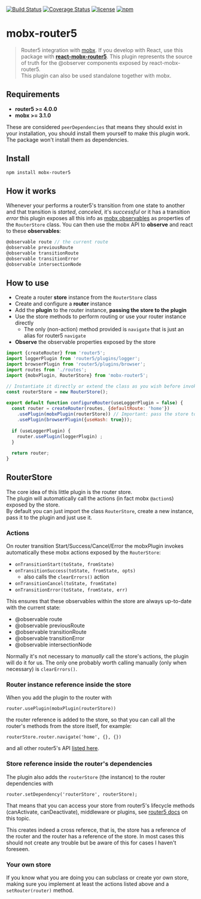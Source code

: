 [![Build Status](https://travis-ci.org/LeonardoGentile/mobx-router5.svg?branch=master)](https://travis-ci.org/LeonardoGentile/mobx-router5)
[![Coverage Status](https://coveralls.io/repos/github/LeonardoGentile/mobx-router5/badge.svg?branch=master)](https://coveralls.io/github/LeonardoGentile/mobx-router5?branch=master)
[![license](https://img.shields.io/github/license/LeonardoGentile/mobx-router5.svg)](https://github.com/LeonardoGentile/mobx-router5/blob/master/LICENSE.txt)
[![npm](https://img.shields.io/npm/v/mobx-router5.svg)](https://www.npmjs.com/package/mobx-router5)


# mobx-router5

> Router5 integration with [mobx](https://mobx.js.org/). If you develop with React, use this package with __[react-mobx-router5](https://github.com/LeonardoGentile/react-mobx-router5)__. This plugin represents the source of truth for the @observer components exposed by react-mobx-router5.  
This plugin can also be used standalone together with mobx. 

## Requirements

- __router5 >= 4.0.0__
- __mobx >= 3.1.0__
 
These are considered `peerDependencies` that means they should exist in your installation, you should install them yourself to make this plugin work. The package won't install them as dependencies. 

## Install

```bash
npm install mobx-router5
```


## How it works
Whenever your performs a router5's transition from one state to another and that transition is *started*, *canceled*, it's *successful* or it has a transition *error* this plugin exposes all this info as [mobx observables](https://mobx.js.org/refguide/observable.html) as properties of the `RouterStore` class. You can then use the mobx API to **observe** and react to these **observables**:

```javascript
@observable route // the current route
@observable previousRoute
@observable transitionRoute
@observable transitionError
@observable intersectionNode

```


## How to use

- Create a router **store** instance from the `RouterStore` class 
- Create and configure a **router** instance
- Add the **plugin** to the router instance, **passing the store to the plugin**
- Use the store methods to perform routing or use your router instance directly
  - The only (non-action) method provided is `navigate` that is just an alias for router5 `navigate`
- **Observe** the observable properties exposed by the store 

```javascript
import {createRouter} from 'router5';
import loggerPlugin from 'router5/plugins/logger'; 
import browserPlugin from 'router5/plugins/browser';
import routes from './routes';
import {mobxPlugin, RouterStore} from 'mobx-router5';

// Instantiate it directly or extend the class as you wish before invoking new
const routerStore = new RouterStore();
  
export default function configureRouter(useLoggerPlugin = false) {
  const router = createRouter(routes, {defaultRoute: 'home'})
    .usePlugin(mobxPlugin(routerStore)) // Important: pass the store to the plugin!
    .usePlugin(browserPlugin({useHash: true}));
  
  if (useLoggerPlugin) {
    router.usePlugin(loggerPlugin) ;
  }
  
  return router;
}
```

## RouterStore

The core idea of this little plugin is the router store.    
The plugin will automatically call the actions (in fact mobx `@action`s) exposed by the store.  
By default you can just import the class `RouterStore`, create a new instance, pass it to the plugin and just use it.


### Actions
On router transition Start/Success/Cancel/Error the mobxPlugin invokes automatically these mobx actions exposed by the `RouterStore`:

- `onTransitionStart(toState, fromState)`
- `onTransitionSuccess(toState, fromState, opts)`
  - also calls the `clearErrors()` action 
- `onTransitionCancel(toState, fromState)` 
- `onTransitionError(toState, fromState, err)`

This ensures that these observables within the store are always up-to-date with the current state:

- @observable route 
- @observable previousRoute
- @observable transitionRoute
- @observable transitionError
- @observable intersectionNode

Normally it's not necessary to *manually* call the store's actions, the plugin will do it for us. The only one probably worth calling manually (only when necessary) is `clearErrors()`.

### Router instance reference inside the store

When you add the plugin to the router with 

```
router.usePlugin(mobxPlugin(routerStore))
``` 

the router reference is added to the store, so that you can call all the router's methods from the store itself, for example:   

```
routerStore.router.navigate('home', {}, {})
``` 
and all other router5's API [listed here](http://router5.github.io/docs/api-reference.html).

### Store reference inside the router's dependencies
The plugin also adds the `routerStore` (the instance) to the router dependencies with 

```
router.setDependency('routerStore', routerStore);
```   
That means that you can access your store from router5's lifecycle methods (canActivate, canDeactivate), middleware or plugins, see [router5 docs](http://router5.github.io/docs/injectables.html) on this topic.

This creates indeed a cross referece, that is, the store has a reference of the router and the router has a reference of the store. In most cases this should not create any trouble but be aware of this for cases I haven't foreseen.

### Your own store
If you know what you are doing you can subclass or create yor own store, making sure you implement at least the actions listed above and a `setRouter(router)` method.
